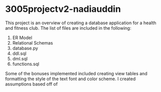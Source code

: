 # 3005projectv2-nadiauddin
This project is an overview of creating a database application for a health and fitness club. The list of files are included in the following:

1. ER Model
2. Relational Schemas
3. database.py
4. ddl.sql
5. dml.sql
6. functions.sql

Some of the bonuses implemented included creating view tables and formatting the style of the text font and color scheme. I created assumptions based off of 
